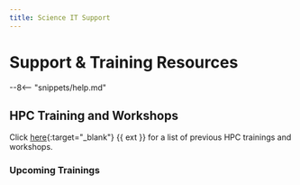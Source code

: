 ```yaml
---
title: Science IT Support
---
```


# **Support & Training Resources**

--8<-- "snippets/help.md"

## **HPC Training and Workshops**

Click [here](https://it.lbl.gov/service/scienceit/training-and-workshops/){:target="_blank"} {{ ext }} for a list of previous HPC trainings and workshops.

### Upcoming Trainings 

